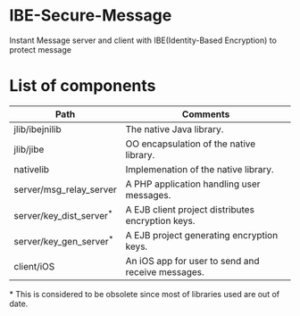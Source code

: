 IBE-Secure-Message
==================

Instant Message server and client with IBE(Identity-Based Encryption) to protect message

# List of components

| Path | Comments |
| ------------------------|------|
| jlib/ibejnilib          |The native Java library. |
| jlib/jibe               |OO encapsulation of the native library. |
| nativelib               |Implemenation of the native library. |
| server/msg_relay_server |A PHP application handling user messages. |
| server/key_dist_server<sup>*</sup>  |A EJB client project distributes encryption keys.|
| server/key_gen_server<sup>*</sup>   |A EJB project generating encryption keys.|
| client/iOS              |An iOS app for user to send and receive messages.|

\* This is considered to be obsolete since most of libraries used are out of date.
